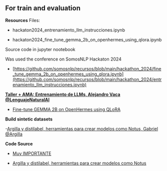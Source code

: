 ## For train and evaluation

**Resources**
Files:
  - hackaton2024_entrenamiento_llm_instrucciones.ipynb

  - hackaton2024_fine_tune_gemma_2b_on_openhermes_using_qlora.ipynb

Source code in jupyter nootebook 


Was used the conference on SomosNLP Hackaton 2024
 
  - [https://github.com/somosnlp/recursos/blob/main/hackathon_2024/fine_tune_gemma_2b_on_openhermes_using_qlora.ipynb](https://github.com/somosnlp/recursos/blob/main/hackathon_2024/entrenamiento_llm_instrucciones.ipynb)


  **[Taller + AMA: Entrenamiento de LLMs, Alejandro Vaca @LenguajeNaturalAI](https://www.youtube.com/watch?v=458UWBlBdtI&t=3373s)**

  - [Fine-tune GEMMA 2B on OpenHermes using QLoRA](https://github.com/somosnlp/recursos/blob/main/hackathon_2024/fine_tune_gemma_2b_on_openhermes_using_qlora.ipynb)


 **Build sintetic datasets**

 -[Argilla y distilabel, herramientas para crear modelos como Notus, Gabriel @Argilla](https://www.youtube.com/watch?v=riM3pgV4m_I&t=2260s)


**Code Source**

- [Muy IMPORTANTE](https://github.com/somosnlp/recursos/blob/main/hackathon_2024/creacion_de_datasets_sinteticos_con_distilabel.ipynb)

- [Argilla y distilabel, herramientas para crear modelos como Notus](https://github.com/somosnlp/recursos/blob/main/hackathon_2024/taller_distilabel_y_argilla.ipynb)


